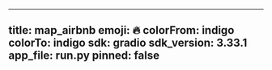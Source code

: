 
---
title: map_airbnb 
emoji: 🔥
colorFrom: indigo
colorTo: indigo
sdk: gradio
sdk_version: 3.33.1
app_file: run.py
pinned: false
---
